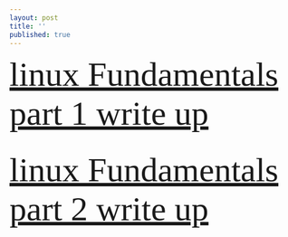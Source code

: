 ```yaml
---
layout: post
title: ''
published: true
---
```

  <span style="font-family:Papyrus; font-color:#FF0000; font-size:60px;">   [linux Fundamentals part 1 write up](<https://yehyazakareya.github.io/linux>) </span> <br/><br/>



  
 <span style="font-family:Papyrus; color:red; font-size:60px;">   [linux Fundamentals part 2 write up](https://yehyazakareya.github.io/linux2) </span>
